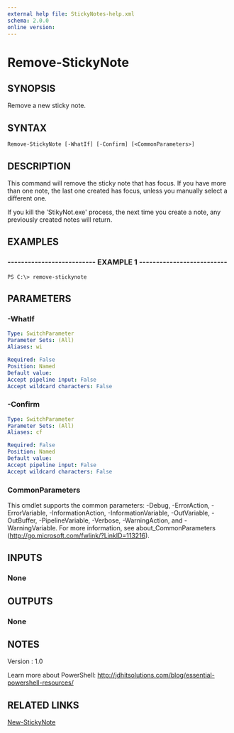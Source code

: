 ```yaml
---
external help file: StickyNotes-help.xml
schema: 2.0.0
online version: 
---
```


# Remove-StickyNote
## SYNOPSIS
Remove a new sticky note.
## SYNTAX

```
Remove-StickyNote [-WhatIf] [-Confirm] [<CommonParameters>]
```

## DESCRIPTION
This command will remove the sticky note that has focus.
If you have more than one note, the last one created has focus, unless you manually select a different one.

If you kill the 'StikyNot.exe' process, the next time you create a note, any previously created notes will return.
## EXAMPLES

### -------------------------- EXAMPLE 1 --------------------------
```
PS C:\> remove-stickynote
```

## PARAMETERS

### -WhatIf
```yaml
Type: SwitchParameter
Parameter Sets: (All)
Aliases: wi

Required: False
Position: Named
Default value: 
Accept pipeline input: False
Accept wildcard characters: False
```

### -Confirm
```yaml
Type: SwitchParameter
Parameter Sets: (All)
Aliases: cf

Required: False
Position: Named
Default value: 
Accept pipeline input: False
Accept wildcard characters: False
```

### CommonParameters
This cmdlet supports the common parameters: -Debug, -ErrorAction, -ErrorVariable, -InformationAction, -InformationVariable, -OutVariable, -OutBuffer, -PipelineVariable, -Verbose, -WarningAction, and -WarningVariable. For more information, see about_CommonParameters (http://go.microsoft.com/fwlink/?LinkID=113216).

## INPUTS

### None

## OUTPUTS

### None

## NOTES
Version     : 1.0

Learn more about PowerShell:
http://jdhitsolutions.com/blog/essential-powershell-resources/
## RELATED LINKS

[New-StickyNote]()
